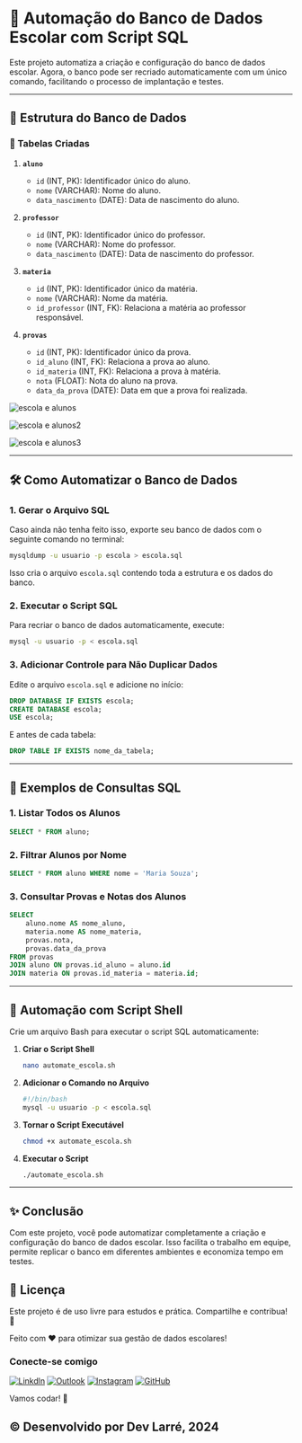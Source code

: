 
# 📘 Automação do Banco de Dados Escolar com Script SQL

Este projeto automatiza a criação e configuração do banco de dados escolar. Agora, o banco pode ser recriado automaticamente com um único comando, facilitando o processo de implantação e testes.

---

## 📂 Estrutura do Banco de Dados

### 🔑 Tabelas Criadas

1. **`aluno`**
   - `id` (INT, PK): Identificador único do aluno.
   - `nome` (VARCHAR): Nome do aluno.
   - `data_nascimento` (DATE): Data de nascimento do aluno.

2. **`professor`**
   - `id` (INT, PK): Identificador único do professor.
   - `nome` (VARCHAR): Nome do professor.
   - `data_nascimento` (DATE): Data de nascimento do professor.

3. **`materia`**
   - `id` (INT, PK): Identificador único da matéria.
   - `nome` (VARCHAR): Nome da matéria.
   - `id_professor` (INT, FK): Relaciona a matéria ao professor responsável.

4. **`provas`**
   - `id` (INT, PK): Identificador único da prova.
   - `id_aluno` (INT, FK): Relaciona a prova ao aluno.
   - `id_materia` (INT, FK): Relaciona a prova à matéria.
   - `nota` (FLOAT): Nota do aluno na prova.
   - `data_da_prova` (DATE): Data em que a prova foi realizada.

![escola e alunos](https://github.com/user-attachments/assets/83ca906a-fe2b-4788-99c4-23d0cd433111)

![escola e alunos2](https://github.com/user-attachments/assets/b15733c4-2795-45db-984b-dba3047e176a)

![escola e alunos3](https://github.com/user-attachments/assets/0f76ff73-f5bc-4597-bc8a-4778614adef0)

---

## 🛠️ Como Automatizar o Banco de Dados

### **1. Gerar o Arquivo SQL**
Caso ainda não tenha feito isso, exporte seu banco de dados com o seguinte comando no terminal:
```bash
mysqldump -u usuario -p escola > escola.sql
```
Isso cria o arquivo `escola.sql` contendo toda a estrutura e os dados do banco.

### **2. Executar o Script SQL**
Para recriar o banco de dados automaticamente, execute:
```bash
mysql -u usuario -p < escola.sql
```

### **3. Adicionar Controle para Não Duplicar Dados**
Edite o arquivo `escola.sql` e adicione no início:
```sql
DROP DATABASE IF EXISTS escola;
CREATE DATABASE escola;
USE escola;
```
E antes de cada tabela:
```sql
DROP TABLE IF EXISTS nome_da_tabela;
```

---

## 📜 Exemplos de Consultas SQL

### **1. Listar Todos os Alunos**
```sql
SELECT * FROM aluno;
```

### **2. Filtrar Alunos por Nome**
```sql
SELECT * FROM aluno WHERE nome = 'Maria Souza';
```

### **3. Consultar Provas e Notas dos Alunos**
```sql
SELECT 
    aluno.nome AS nome_aluno,
    materia.nome AS nome_materia,
    provas.nota,
    provas.data_da_prova
FROM provas
JOIN aluno ON provas.id_aluno = aluno.id
JOIN materia ON provas.id_materia = materia.id;
```

---

## 🚀 Automação com Script Shell

Crie um arquivo Bash para executar o script SQL automaticamente:

1. **Criar o Script Shell**
   ```bash
   nano automate_escola.sh
   ```

2. **Adicionar o Comando no Arquivo**
   ```bash
   #!/bin/bash
   mysql -u usuario -p < escola.sql
   ```

3. **Tornar o Script Executável**
   ```bash
   chmod +x automate_escola.sh
   ```

4. **Executar o Script**
   ```bash
   ./automate_escola.sh
   ```

---

## ✨ Conclusão

Com este projeto, você pode automatizar completamente a criação e configuração do banco de dados escolar. Isso facilita o trabalho em equipe, permite replicar o banco em diferentes ambientes e economiza tempo em testes.



## 📝 Licença
Este projeto é de uso livre para estudos e prática. Compartilhe e contribua! 🌟

Feito com ❤️ para otimizar sua gestão de dados escolares!


### Conecte-se comigo

[![Linkdln](https://img.shields.io/badge/LinkedIn-0077B5?style=for-the-badge&logo=linkedin&logoColor=white)](https://www.linkedin.com/in/douglas-rodrigues-larré-a59637231/)
[![Outlook](https://img.shields.io/badge/Microsoft_Outlook-0078D4?style=for-the-badge&logo=microsoft-outlook&logoColor=white)](dev.larre@outlook.com)
[![Instagram](https://img.shields.io/badge/Instagram-E4405F?style=for-the-badge&logo=instagram&logoColor=white)](https://www.instagram.com/dev_larre)
[![GitHub](https://img.shields.io/badge/GitHub-100000?style=for-the-badge&logo=github&logoColor=white)](https://github.com/DevLarre)

Vamos codar! 🚀

## © Desenvolvido por Dev Larré, 2024


